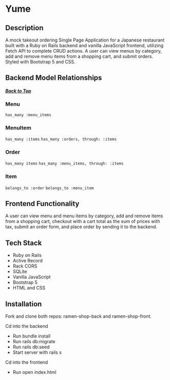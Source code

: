 # Yume 

## Description
A mock takeout ordering Single Page Application for a Japanese restaurant built with a Ruby on Rails backend and vanilla JavaScript frontend, utilizing Fetch API to complete CRUD actions. A user can view menus by category, add and remove menu items from a shopping cart, and submit orders. Styled with Bootstrap 5 and CSS. 

## Backend Model Relationships
<a id="rel"></a>
##### [Back to Top](#top)
### Menu 
```has_many :menu_items```
### MenuItem 
```has_many :items```
```has_many :orders, through: :items```
### Order
```has_many items```
```has_many :menu_items, through: :items```
### Item
```belongs_to :order```
```belongs_to :menu_item```

## Frontend Functionality
A user can view menu and menu items by category, add and remove items from a shopping cart, checkout with a cart total as the sum of prices with tax, submit an order form, and place order by sending it to the backend. 

## Tech Stack
- Ruby on Rails 
- Active Record
- Rack CORS
- SQLite
- Vanilla JavaScript
- Bootstrap 5 
- HTML and CSS

## Installation

Fork and clone both repos: ramen-shop-back and ramen-shop-front.

Cd into the backend 
- Run bundle install 
- Run rails db:migrate 
- Run rails db:seed 
- Start server with rails s 

Cd into the frontend 
- Run open index.html
